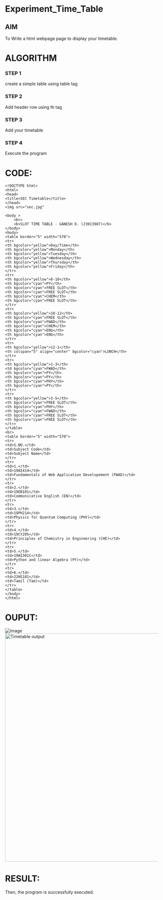 # Experiment_Time_Table

## AIM
To Write a html webpage page to display your timetable.

# ALGORITHM
### STEP 1
create a simple table using table tag
### STEP 2
Add header row using th tag
### STEP 3
Add your timetable
### STEP 4
Execute the program

# CODE:
```
<!DOCTYPE html>
<html>
<head>
<title>SEC Timetable</title>
</head>
<img src="sec.jpg"

<body >
    <br>
    <b>SLOT TIME TABLE - GANESH D. (23013987)</b>
</body>
<body>
<table border="5" width="570">
<tr>
<th bgcolor="yellow">Day/Time</th>
<th bgcolor="yellow">Monday</th>
<th bgcolor="yellow">Tuesday</th>
<th bgcolor="yellow">Wednesday</th>
<th bgcolor="yellow">Thursday</th>
<th bgcolor="yellow">Friday</th>
</tr>
<tr>
<th bgcolor="yellow">8-10</th>
<th bgcolor="cyan">PY</th>
<th bgcolor="cyan">FREE SLOT</th>
<th bgcolor="cyan">FREE SLOT</th>
<th bgcolor="cyan">CHEM</th>
<th bgcolor="cyan">FREE SLOT</th>
</tr>
<tr>
<th bgcolor="yellow">10-12</th>
<th bgcolor="cyan">FREE SLOT</th>
<th bgcolor="cyan">FWAD</th>
<th bgcolor="cyan">CHEM</th>
<th bgcolor="cyan">ENG</th>
<th bgcolor="cyan">ENG</th>
</tr>
<tr>
<th bgcolor="yellow">12-1</th>
<th colspan="5" align="center" bgcolor="cyan">LUNCH</th>
</tr>
<tr>
<th bgcolor="yellow">1-3</th>
<td bgcolor="cyan">FWAD</th>
<th bgcolor="cyan">PY</th>
<th bgcolor="cyan">PY</th>
<th bgcolor="cyan">PHY</th>
<th bgcolor="cyan">PY</th>
</tr>
<tr>
<th bgcolor="yellow">3-5</th>
<th bgcolor="cyan">FREE SLOT</th>
<th bgcolor="cyan">PHY</th>
<th bgcolor="cyan">FWAD</th>
<th bgcolor="cyan">FREE SLOT</th>
<th bgcolor="cyan">FREE SLOT</th>
</tr>
</table>
<br>
<table border="5" width="570">
<tr>
<td>S.NO.</td>
<td>Subject Code</td>
<td>Subject Name</td>
</tr>
<tr>
<td>1.</td>
<td>19AI414</td>
<td>Fundamentals of Web Application Developement (FWAD)</td>
</tr>
<tr>
<td>2.</td>
<td>19EN101</td>
<td>Communicative English (EN)</td>
</tr>
<tr>
<td>3.</td>
<td>19PH214</td>
<td>Physics for Quantum Computing (PHY)</td>
</tr>
<tr>
<td>4.</td>
<td>19CY205</td>
<td>Principles of Chemistry in Engineering (CHE)</td>
</tr>
<tr>
<td>5.</td>
<td>19AI301C</td>
<td>Python and linear Algebra (PY)</td>
</tr>
<tr>
<td>6.</td>
<td>22HS101</td>
<td>Tamil (Tam)</td>
</tr>
</table>
</body>
</html>
```

# OUPUT:
![image](https://github.com/Ganesh23013987/timetable/assets/147473768/e7393eab-bd72-4a92-b967-2e7f1a260fb7)
<img width="752" alt="Timetable output" src="https://github.com/Ganesh23013987/timetable/assets/147473768/2f67dd2f-b3de-4b2b-ad9a-0c1a15544023">




# RESULT:
Then, the program is successfully executed.


